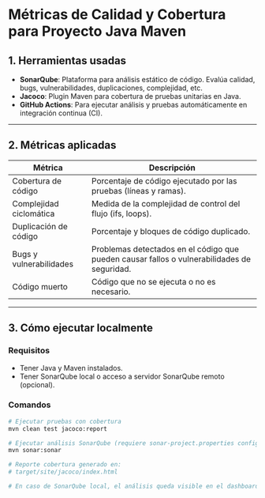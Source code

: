 # Métricas de Calidad y Cobertura para Proyecto Java Maven

## 1. Herramientas usadas

- **SonarQube**: Plataforma para análisis estático de código. Evalúa calidad, bugs, vulnerabilidades, duplicaciones, complejidad, etc.
- **Jacoco**: Plugin Maven para cobertura de pruebas unitarias en Java.
- **GitHub Actions**: Para ejecutar análisis y pruebas automáticamente en integración continua (CI).

---

## 2. Métricas aplicadas

| Métrica                   | Descripción                                                                                   |
|---------------------------|-----------------------------------------------------------------------------------------------|
| Cobertura de código        | Porcentaje de código ejecutado por las pruebas (líneas y ramas).                             |
| Complejidad ciclomática    | Medida de la complejidad de control del flujo (ifs, loops).                                 |
| Duplicación de código      | Porcentaje y bloques de código duplicado.                                                   |
| Bugs y vulnerabilidades   | Problemas detectados en el código que pueden causar fallos o vulnerabilidades de seguridad. |
| Código muerto             | Código que no se ejecuta o no es necesario.                                                 |

---

## 3. Cómo ejecutar localmente

### Requisitos

- Tener Java y Maven instalados.
- Tener SonarQube local o acceso a servidor SonarQube remoto (opcional).

### Comandos

```bash
# Ejecutar pruebas con cobertura
mvn clean test jacoco:report

# Ejecutar análisis SonarQube (requiere sonar-project.properties configurado y SonarQube activo)
mvn sonar:sonar

# Reporte cobertura generado en:
# target/site/jacoco/index.html

# En caso de SonarQube local, el análisis queda visible en el dashboard web.
